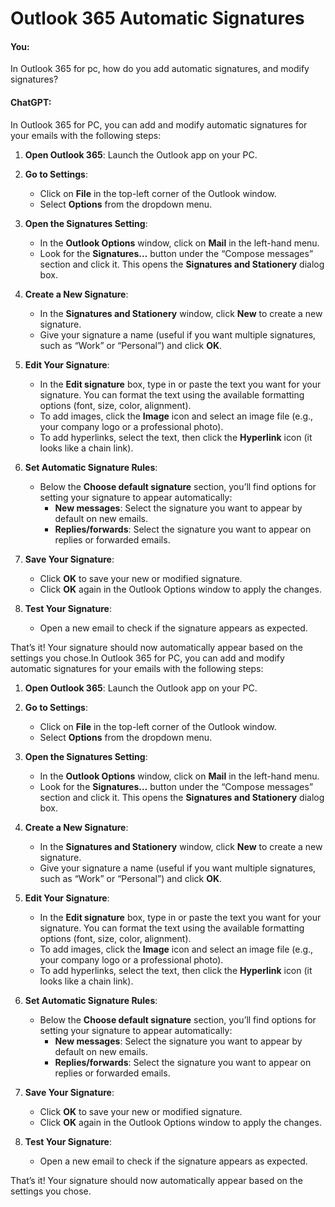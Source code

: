 # Outlook 365 Automatic Signatures

#### You:
In Outlook 365 for pc, how do you add automatic signatures, and modify signatures? 

#### ChatGPT:
In Outlook 365 for PC, you can add and modify automatic signatures for your emails with the following steps:

1. **Open Outlook 365**: Launch the Outlook app on your PC.

2. **Go to Settings**:
   - Click on **File** in the top-left corner of the Outlook window.
   - Select **Options** from the dropdown menu.

3. **Open the Signatures Setting**:
   - In the **Outlook Options** window, click on **Mail** in the left-hand menu.
   - Look for the **Signatures…** button under the “Compose messages” section and click it. This opens the **Signatures and Stationery** dialog box.

4. **Create a New Signature**:
   - In the **Signatures and Stationery** window, click **New** to create a new signature.
   - Give your signature a name (useful if you want multiple signatures, such as “Work” or “Personal”) and click **OK**.

5. **Edit Your Signature**:
   - In the **Edit signature** box, type in or paste the text you want for your signature. You can format the text using the available formatting options (font, size, color, alignment).
   - To add images, click the **Image** icon and select an image file (e.g., your company logo or a professional photo).
   - To add hyperlinks, select the text, then click the **Hyperlink** icon (it looks like a chain link).

6. **Set Automatic Signature Rules**:
   - Below the **Choose default signature** section, you’ll find options for setting your signature to appear automatically:
     - **New messages**: Select the signature you want to appear by default on new emails.
     - **Replies/forwards**: Select the signature you want to appear on replies or forwarded emails.

7. **Save Your Signature**:
   - Click **OK** to save your new or modified signature.
   - Click **OK** again in the Outlook Options window to apply the changes.

8. **Test Your Signature**:
   - Open a new email to check if the signature appears as expected.

That’s it! Your signature should now automatically appear based on the settings you chose.In Outlook 365 for PC, you can add and modify automatic signatures for your emails with the following steps:

1. **Open Outlook 365**: Launch the Outlook app on your PC.

2. **Go to Settings**:
   - Click on **File** in the top-left corner of the Outlook window.
   - Select **Options** from the dropdown menu.

3. **Open the Signatures Setting**:
   - In the **Outlook Options** window, click on **Mail** in the left-hand menu.
   - Look for the **Signatures…** button under the “Compose messages” section and click it. This opens the **Signatures and Stationery** dialog box.

4. **Create a New Signature**:
   - In the **Signatures and Stationery** window, click **New** to create a new signature.
   - Give your signature a name (useful if you want multiple signatures, such as “Work” or “Personal”) and click **OK**.

5. **Edit Your Signature**:
   - In the **Edit signature** box, type in or paste the text you want for your signature. You can format the text using the available formatting options (font, size, color, alignment).
   - To add images, click the **Image** icon and select an image file (e.g., your company logo or a professional photo).
   - To add hyperlinks, select the text, then click the **Hyperlink** icon (it looks like a chain link).

6. **Set Automatic Signature Rules**:
   - Below the **Choose default signature** section, you’ll find options for setting your signature to appear automatically:
     - **New messages**: Select the signature you want to appear by default on new emails.
     - **Replies/forwards**: Select the signature you want to appear on replies or forwarded emails.

7. **Save Your Signature**:
   - Click **OK** to save your new or modified signature.
   - Click **OK** again in the Outlook Options window to apply the changes.

8. **Test Your Signature**:
   - Open a new email to check if the signature appears as expected.

That’s it! Your signature should now automatically appear based on the settings you chose.
